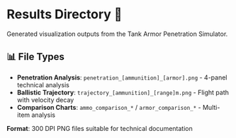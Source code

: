# Results Directory 📁

Generated visualization outputs from the Tank Armor Penetration Simulator.

## 📊 File Types

- **Penetration Analysis**: `penetration_[ammunition]_[armor].png` - 4-panel technical analysis
- **Ballistic Trajectory**: `trajectory_[ammunition]_[range]m.png` - Flight path with velocity decay
- **Comparison Charts**: `ammo_comparison_*` / `armor_comparison_*` - Multi-item analysis

**Format**: 300 DPI PNG files suitable for technical documentation
